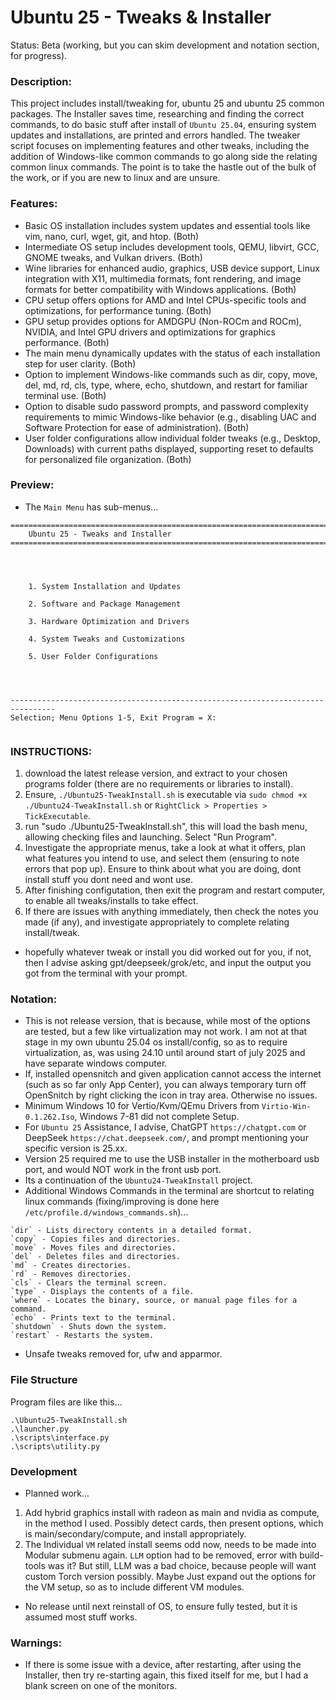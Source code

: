 # Ubuntu 25 - Tweaks & Installer
Status: Beta (working, but you can skim development and notation section, for progress).

### Description:
This project includes install/tweaking for, ubuntu 25 and ubuntu 25 common packages. The Installer saves time, researching and finding the correct commands, to do basic stuff after install of `Ubuntu 25.04`, ensuring system updates and installations, are printed and errors handled. The tweaker script focuses on implementing features and other tweaks, including the addition of Windows-like common commands to go along side the relating common linux commands. The point is to take the hastle out of the bulk of the work, or if you are new to linux and are unsure.

### Features:
- Basic OS installation includes system updates and essential tools like vim, nano, curl, wget, git, and htop. (Both)
- Intermediate OS setup includes development tools, QEMU, libvirt, GCC, GNOME tweaks, and Vulkan drivers. (Both)
- Wine libraries for enhanced audio, graphics, USB device support, Linux integration with X11, multimedia formats, font rendering, and image formats for better compatibility with Windows applications. (Both)
- CPU setup offers options for AMD and Intel CPUs-specific tools and optimizations, for performance tuning. (Both)
- GPU setup provides options for AMDGPU (Non-ROCm and ROCm), NVIDIA, and Intel GPU drivers and optimizations for graphics performance. (Both)
- The main menu dynamically updates with the status of each installation step for user clarity. (Both)
- Option to implement Windows-like commands such as dir, copy, move, del, md, rd, cls, type, where, echo, shutdown, and restart for familiar terminal use. (Both)
- Option to disable sudo password prompts, and password complexity requirements to mimic Windows-like behavior (e.g., disabling UAC and Software Protection for ease of administration). (Both)
- User folder configurations allow individual folder tweaks (e.g., Desktop, Downloads) with current paths displayed, supporting reset to defaults for personalized file organization. (Both)

### Preview:
- The `Main Menu` has sub-menus...
```
================================================================================
    Ubuntu 25 - Tweaks and Installer
================================================================================




    1. System Installation and Updates

    2. Software and Package Management

    3. Hardware Optimization and Drivers

    4. System Tweaks and Customizations

    5. User Folder Configurations




--------------------------------------------------------------------------------
Selection; Menu Options 1-5, Exit Program = X: 


```


### INSTRUCTIONS:
1. download the latest release version, and extract to your chosen programs folder (there are no requirements or libraries to install). 
2. Ensure, `./Ubuntu25-TweakInstall.sh` is executable via `sudo chmod +x ./Ubuntu24-TweakInstall.sh` or `RightClick > Properties > TickExecutable`.
3. run "sudo ./Ubuntu25-TweakInstall.sh", this will load the bash menu, allowing checking files and launching. Select "Run Program".
4. Investigate the appropriate menus, take a look at what it offers, plan what features you intend to use, and select them (ensuring to note errors that pop up). Ensure to think about what you are doing, dont install stuff you dont need and wont use.
5. After finishing configutation, then exit the program and restart computer, to enable all tweaks/installs to take effect. 
6. If there are issues with anything immediately, then check the notes you made (if any), and investigate appropriately to complete relating install/tweak.
- hopefully whatever tweak or install you did worked out for you, if not, then I advise asking gpt/deepseek/grok/etc, and input the output you got from the terminal with your prompt.

### Notation:
- This is not release version, that is because, while most of the options are tested, but a few like virtualization may not work. I am not at that stage in my own ubuntu 25.04 os install/config, so as to require virtualization, as, was using 24.10 until around start of july 2025 and have separate windows computer.
- If, installed opensnitch and given application cannot access the internet (such as so far only App Center), you can always temporary turn off OpenSnitch by right clicking the icon in tray area. Otherwise no issues.  
- Minimum Windows 10 for Vertio/Kvm/QEmu Drivers from `Virtio-Win-0.1.262.Iso`, Windows 7-81 did not complete Setup.  
- For `Ubuntu 25` Assistance, I advise, ChatGPT `https://chatgpt.com` or DeepSeek `https://chat.deepseek.com/`, and prompt mentioning your specific version is 25.xx.
- Version 25 required me to use the USB installer in the motherboard usb port, and would NOT work in the front usb port.
- Its a continuation of the `Ubuntu24-TweakInstall` project.
- Additional Windows Commands in the terminal are shortcut to relating linux commands  (fixing/improving is done here `/etc/profile.d/windows_commands.sh`)...
```
`dir` - Lists directory contents in a detailed format.
`copy` - Copies files and directories.
`move` - Moves files and directories.
`del` - Deletes files and directories.
`md` - Creates directories.
`rd` - Removes directories.
`cls` - Clears the terminal screen.
`type` - Displays the contents of a file.
`where` - Locates the binary, source, or manual page files for a command.
`echo` - Prints text to the terminal.
`shutdown` - Shuts down the system.
`restart` - Restarts the system.
```
- Unsafe tweaks removed for, ufw and apparmor.

### File Structure
Program files are like this...
```
.\Ubuntu25-TweakInstall.sh
.\launcher.py
.\scripts\interface.py
.\scripts\utility.py
```

### Development 
- Planned work...
1. Add hybrid graphics install with radeon as main and nvidia as compute, in the method I used. Possibly detect cards, then present options, which is main/secondary/compute, and install appropriately.
2. The Individual `VM` related install seems odd now, needs to be made into Modular submenu again. `LLM` option had to be removed, error with build-tools was it? But still, LLM was a bad choice, because people will want custom Torch version possibly. Maybe Just expand out the options for the VM setup, so as to include different VM modules.
- No release until next reinstall of OS, to ensure fully tested, but it is assumed most stuff works. 

### Warnings:
- If there is some issue with a device, after restarting, after using the Installer, then try re-starting again, this fixed itself for me, but I had a blank screen on one of the monitors.
